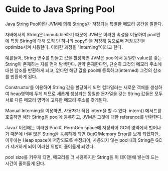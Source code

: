 # Guide to Java Spring Pool

Java String Pool이란 JVM에 의해 Strings가 저장되는 특별한 메모리 공간을 말한다.

자바에서의 String은 Immutable하기 때문에 JVM은 이러한 속성을 이용하여 pool안에 특정 String에 대해
오직 단 하나의 copy만을 저장해 둠으로써 저장공간을 optimize시켜 사용한다. 이러한 과정을 "Interning"이라고 한다.

예를들어, String 변수를 만들고 값을 할당하면 JVM은 pool에서 동일한 value를 갖는 String이 존재하는 지를 먼저 탐색한다.
만약 존재한다면, 단순히 그것의 메모리 주소에 대한 참조를 반환하게 되고, 없다면 해당 값을 pool에 등록하고(interned) 그것의 참조를 반환하게 된다.

Constructor를 이용하여 String 값을 할당하게 되면 컴파일러는 새로운 객체를 생성하여 heap영역에 두게 되므로
새롭게 생성되는 동일한 문자열을 갖는 String 값들은 모두 서로 다른 메모리 영역에 고유한 메모리 주소를 갖게된다.

Manual Interning을 이용하면, 사용자가 직접 intern을 할 수 있다. intern() 메서드를 호출하면
해당 String을 pool에 등록하고, JVM은 그것에 대한 reference를 반환한다.

Java7 이전에는 이러한 Pool이 PermGen space에 저장되어 GC의 영역에서 벗어나기 때문에
너무 많은 String을 등록하게 되면 OutOfMemory Error를 보게 되었지만, 이후에는 Heap space에
저장되도록 수정되어, 사용되지 않는 pool내의 String은 GC가 제거하게 되어 이러한 위험이 줄어들게 되었다.

pool size를 키우게 되면, 메모리를 더 사용하지만 String을 이 테이블에 넣는데 드는 시간이 줄어들게 된다.